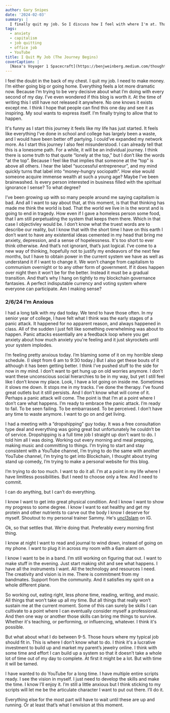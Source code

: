 ```yaml
---
author: Gary Snipes
date: '2024-02-03'
summary: |
  I finally quit my job. So I discuss how I feel with where I'm at. That includes what I hope to start consistently doing, what I still struggle with, and my philosophies. 
tags: 
  - anxiety 
  - capitalism
  - job quitting
  - office job
  - YouTube
title: I Quit My Job (The Journey Begins)
coverCaption: |
  [Nasa's Voyager 1 Spacecraft](https://benjweinberg.medium.com/thoughts-on-carl-sagans-a-pale-blue-dot-e57c23c5a26a) via benjweinberg.medium.com
---
```


I feel the doubt in the back of my chest. I quit my job. I need to make money. I’m either going big or going home. Everything feels a lot more dramatic now. Because I’m trying to be very decisive about what I’m doing with every second of my day. I’ve even wondered if this blog is worth it. At the time of writing this I still have not released it anywhere. No one knows it exists except me. I think I hope that people can find this one day and see it as inspiring. My soul wants to express itself. I’m finally trying to allow that to happen. 

It's funny as I start this journey it feels like my life has just started. It feels like everything I’ve done in school and college has largely been a waste, and I would have been better off partying. I could’ve expanded my network more. As I start this journey I also feel misunderstood. I can already tell that this is a lonesome path. For a while, it will be an individual journey. I think there is some truth to that quote “lonely at the top," but I don’t like the words “at the top”. Because I feel like that implies that someone at the “top” is above all others. I hear the label “successful entrepreneur”, and my mind quickly turns that label into “money-hungry sociopath”. How else would someone acquire immense wealth at such a young age? Maybe I’ve been brainwashed. Is every person interested in business filled with the spiritual ignorance I sense? To what degree?

I’ve been growing up with so many people around me saying capitalism is bad. And all I want to say about that, at this moment, is that that thinking has made me think the world is bad. That the world we live in is the worst and is going to end in tragedy. How even if I gave a homeless person some food, that I am still perpetuating the system that keeps them there. Which in that case I objectivley would be. I don’t know what the truest words are to describe our reality, but I know that with the short time I have on this earth I don’t want to have any existential ideas cemented in my head that bring me anxiety, depression, and a sense of hopelessness. It's too short to ever think otherwise. And that’s not ignorant, that’s just logical. I’ve come to a new way of thinking, hopefully not to justify my endeavors of the next few months, but I have to obtain power in the current system we have as well as understand it if I want to change it. We won’t change from capitalism to communism overnight or to any other form of government. If it does happen over night then it won’t be for the better. Instead it must be a gradual transition. And that’s why I hang on tightly to my blockchain governance fantasies. A perfect indisputable currency and voting system where everyone can participate. Am I making sense? 


### 2/6/24 I’m Anxious 
I had a long talk with my dad today. We tend to have those often. In my senior year of college, I have felt what I think was the early stages of a panic attack. It happened for no apparent reason, and always happened in class. All of the sudden I just felt like something overwhelming was about to happen. Panic attacks essentially are a feedback loop where you get anxiety about how much anxiety you're feeling and it just skyrockets until your system implodes. 

I’m feeling pretty anxious today. I’m blaming some of it on my horrible sleep schedule. (I slept from 6 am to 9:30 today.) But I also get these bouts of it although it has been getting better. I think I’ve pushed stuff to the side for now in my mind. I don’t want to get hung up on old worries anymore. I don’t want these unconscious social hierarchies to be in my way, but yet I still feel like I don’t know my place. Look, I have a lot going on inside me. Sometimes it slows me down. It stops me in my tracks. I’ve done the therapy. I’ve found great outlets but it still persists. And I don’t know what will come of it. Perhaps a panic attack will come. The point is that I’m at a point where I don’t care what happens. I’m ready to embrace the panic attack. I’m ready to fail. To be seen failing. To be embarrassed. To be perceived. I don’t have any time to waste anymore. I want to go on and get living. 

I had a meeting with a “dropshipping” guy today. It was a free consultation type deal and everything was going great but unfortunately he couldn’t be of service. Dropshipping is a full time job I straight up don't want to do. I told him all I was doing. Working out every morning and meal prepping, making music and committing to things. I’m trying to start and stay consistent with a YouTube channel, I’m trying to do the same with another YouTube channel, I’m trying to get into Blockchain, I thought about trying stand up comedy, I’m trying to make a personal website for this blog. 

I’m trying to do too much. I want to do it all. I’m at a point in my life where I have limitless possibilities. But I need to choose only a few. And I need to commit. 

I can do anything, but I can’t do everything. 

I know I want to get into great physical condition. And I know I want to show my progress to some degree. I know I want to eat healthy and get my protein and other nutrients to carve out the body I know I deserve for myself. Shoutout to my personal trainer Sammy. He's  [uncl3slam](https://www.instagram.com/uncl3slam/) on IG. 

Ok, so that settles that. We’re doing that. Preferably every morning first thing. 

I know at night I want to read and journal to wind down, instead of going on my phone. I want to plug it in across my room with a 6am alarm on. 


I know I want to be in a band. I’m still working on figuring that out. I want to make stuff in the evening. Just start making shit and see what happens. I have all the instruments I want. All the technology and resources I need. The creativity and vision is in me. There is commitment from my bandmates. Support from the community. And it satisfies my spirit on a whole different plane. 

So working out, eating right, less phone time, reading, writing, and music. All things that won’t take up all my time. But all things that really won’t sustain me at the current moment. Some of this can surely be skills I can cultivate to a point where I can eventually consider myself a professional. And then one way or another those skills can bring me things to survive. Whether it's teaching, or performing, or influencing, whatever. I think it's possible. 


But what about what I do between 9-5. Those hours where my typical job should fit in. This is where I don’t know what to do. I think it's a lucrative investment to build up and market my parent’s jewelry online. I think with some time and effort I can build up a system so that it doesn’t take a whole lot of time out of my day to complete. At first it might be a lot. But with time it will be tamed. 

I have wanted to do YouTube for a long time. I have multiple entire scripts ready. I see the vision in myself. I just need to develop the skills and make the time. I know I’ll enjoy it. I’m still a little anxious but I think sticking to my scripts will let me be the articulate character I want to put out there. I’ll do it. 

Everything else for the most part will have to wait until these are up and running. Or at least that’s what I envision at this moment. 
